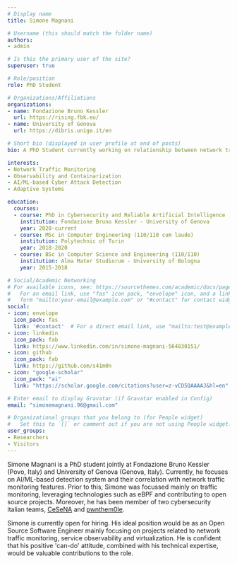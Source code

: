 ```yaml
---
# Display name
title: Simone Magnani

# Username (this should match the folder name)
authors:
- admin

# Is this the primary user of the site?
superuser: true

# Role/position
role: PhD Student

# Organizations/Affiliations
organizations:
- name: Fondazione Bruno Kessler
  url: https://rising.fbk.eu/
- name: University of Genova
  url: https://dibris.unige.it/en

# Short bio (displayed in user profile at end of posts)
bio: A PhD Student currently working on relationship between network traffic features and quality of AI/ML-based detection engines.

interests:
- Network Traffic Monitoring
- Observability and Containarization
- AI/ML-based Cyber Attack Detection
- Adaptive Systems

education:
  courses:
  - course: PhD in Cybersecurity and Reliable Artificial Intelligence
    institution: Fondazione Bruno Kessler - University of Genova
    year: 2020-current
  - course: MSc in Computer Engineering (110/110 cum laude)
    institution: Polytechnic of Turin
    year: 2018-2020
  - course: BSc in Computer Science and Engineering (110/110)
    institution: Alma Mater Studiorum - University of Bologna
    year: 2015-2018

# Social/Academic Networking
# For available icons, see: https://sourcethemes.com/academic/docs/page-builder/#icons
#   For an email link, use "fas" icon pack, "envelope" icon, and a link in the
#   form "mailto:your-email@example.com" or "#contact" for contact widget.
social:
- icon: envelope
  icon_pack: fas
  link: '#contact'  # For a direct email link, use "mailto:test@example.org".
- icon: linkedin
  icon_pack: fab
  link: https://www.linkedin.com/in/simone-magnani-564830151/
- icon: github
  icon_pack: fab
  link: https://github.com/s41m0n
- icon: "google-scholar"
  icon_pack: "ai"
  link: "https://scholar.google.com/citations?user=z-vCD5QAAAAJ&hl=en"

# Enter email to display Gravatar (if Gravatar enabled in Config)
email: "simonemagnani.96@gmail.com"

# Organizational groups that you belong to (for People widget)
#   Set this to `[]` or comment out if you are not using People widget.
user_groups:
- Researchers
- Visitors
---
```


Simone Magnani is a PhD student jointly at Fondazione Bruno Kessler (Povo, Italy) and University of Genova (Genova, Italy). Currently, he focuses on AI/ML-based detection system and their correlation with network traffic monitoring features. Prior to this, Simone was focussed mainly on traffic monitoring, leveraging technologies such as eBPF and contributing to open source projects. Moreover, he has been member of two cybersecurity italian teams, [CeSeNA](https://cesena.github.io) and [pwnthem0le](https://pwnthemole.github.io).

Simone is currently open for hiring. His ideal position would be as an Open Source Software Engineer mainly focusing on projects related to network traffic monitoring, service observability and virtualization. He is confident that his positive 'can-do' attitude, combined with his technical expertise, would be valuable contributions to the role.
